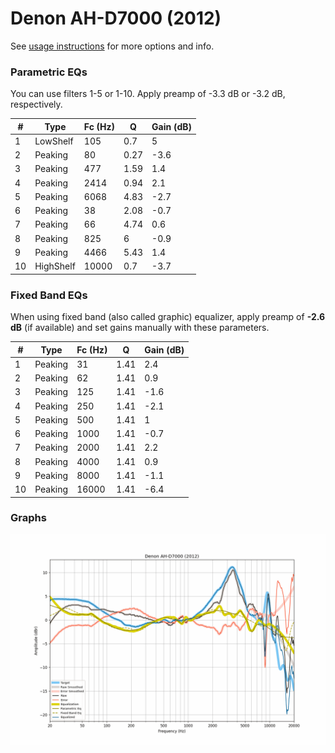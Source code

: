 # Denon AH-D7000 (2012)
See [usage instructions](https://github.com/jaakkopasanen/AutoEq#usage) for more options and info.

### Parametric EQs
You can use filters 1-5 or 1-10. Apply preamp of -3.3 dB or -3.2 dB, respectively.

|   # | Type      |   Fc (Hz) |    Q |   Gain (dB) |
|-----|-----------|-----------|------|-------------|
|   1 | LowShelf  |       105 | 0.7  |         5   |
|   2 | Peaking   |        80 | 0.27 |        -3.6 |
|   3 | Peaking   |       477 | 1.59 |         1.4 |
|   4 | Peaking   |      2414 | 0.94 |         2.1 |
|   5 | Peaking   |      6068 | 4.83 |        -2.7 |
|   6 | Peaking   |        38 | 2.08 |        -0.7 |
|   7 | Peaking   |        66 | 4.74 |         0.6 |
|   8 | Peaking   |       825 | 6    |        -0.9 |
|   9 | Peaking   |      4466 | 5.43 |         1.4 |
|  10 | HighShelf |     10000 | 0.7  |        -3.7 |

### Fixed Band EQs
When using fixed band (also called graphic) equalizer, apply preamp of **-2.6 dB** (if available) and set gains manually with these parameters.

|   # | Type    |   Fc (Hz) |    Q |   Gain (dB) |
|-----|---------|-----------|------|-------------|
|   1 | Peaking |        31 | 1.41 |         2.4 |
|   2 | Peaking |        62 | 1.41 |         0.9 |
|   3 | Peaking |       125 | 1.41 |        -1.6 |
|   4 | Peaking |       250 | 1.41 |        -2.1 |
|   5 | Peaking |       500 | 1.41 |         1   |
|   6 | Peaking |      1000 | 1.41 |        -0.7 |
|   7 | Peaking |      2000 | 1.41 |         2.2 |
|   8 | Peaking |      4000 | 1.41 |         0.9 |
|   9 | Peaking |      8000 | 1.41 |        -1.1 |
|  10 | Peaking |     16000 | 1.41 |        -6.4 |

### Graphs
![](./Denon%20AH-D7000%20(2012).png)
